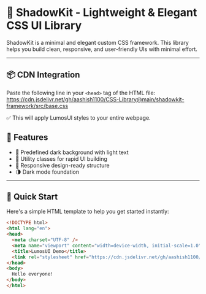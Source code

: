 # 🌟 ShadowKit - Lightweight & Elegant CSS UI Library

ShadowKit is a minimal and elegant custom CSS framework. This library helps you build clean, responsive, and user-friendly UIs with minimal effort.

---

## 📦 CDN Integration


Paste the following line in your `<head>` tag of the HTML file:
https://cdn.jsdelivr.net/gh/aashish1100/CSS-Library@main/shadowkit-framework/src/base.css

✅ This will apply LumosUI styles to your entire webpage.

## 🌈 Features

- 🎨 Predefined dark background with light text
- 🧩 Utility classes for rapid UI building
- 📱 Responsive design-ready structure
- 🌗 Dark mode foundation

---

## 🧪 Quick Start

Here's a simple HTML template to help you get started instantly:

```html
<!DOCTYPE html>
<html lang="en">
<head>
  <meta charset="UTF-8" />
  <meta name="viewport" content="width=device-width, initial-scale=1.0" />
  <title>LumosUI Demo</title>
  <link rel="stylesheet" href="https://cdn.jsdelivr.net/gh/aashish1100/CSS-Library@main/shadowkit-framework/src/base.css">
</head>
<body>
  Hello everyone!
</body>
</html>

